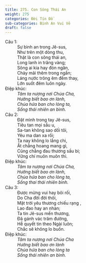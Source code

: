 ```yaml
---
title: 275. Con Sông Thái An
weight: 275
categories: Đời Tín Đồ
sub-categories: Bình An Vui Vẻ
draft: false
---
```

<dl><dt>Câu 1:</dt><dd data-verse="1">Sự bình an trong Jê-sus, <br/>Như trên một dòng thu, <br/>Thật là con sông thái an, <br/>Long lanh in trăng vàng; <br/>Sông ai kia hay đón ngăn, <br/>Chảy mãi thêm trong ngần; <br/>Láng nước trông êm đềm thay, <br/>Lớn suốt đêm luôn ngày. </dd><dt>Điệp khúc:</dt><dd data-chorus="1"><em>Tâm ta nương nơi Chúa Cha, <br/>Hưởng biết bao ơn lành, <br/>Chúa hứa ban cho lòng ta, <br/>Sống thái nhiên an bình. </em></dd><dt>Câu 2:</dt><dd data-verse="2">Đặt mình trong tay Jê-sus, <br/>Tiêu tan mọi sầu u, <br/>Sa-tan không sao dối tôi, <br/>Yêu ma dan xa rồi; <br/>Ta nay không lo lắng chi, <br/>Ắt chẳng hoang mang gì, <br/>Cũng chẳng đau thương sầu bi; <br/>Vững chí muôn muôn thì. </dd><dt>Điệp khúc:</dt><dd data-chorus="1"><em>Tâm ta nương nơi Chúa Cha, <br/>Hưởng biết bao ơn lành, <br/>Chúa hứa ban cho lòng ta, <br/>Sống thai thái nhiên bình. </em></dd><dt>Câu 3:</dt><dd data-verse="3">Được mừng vui hay bôi rối, <br/>Do Cha đời đời thôi, <br/> Mặt trời yêu thương chiếu rạng , <br/>Lao đao hay an nhàn; <br/>Ta tin Jê-sus mến thương, <br/>Đã gánh vác trăm đường, <br/>Hễ quyết tin theo Ngài luôn; <br/>Chắc sẽ không lo buồn. </dd><dt>Điệp khúc:</dt><dd data-chorus="1"><em>Tâm ta nương nơi Chúa Cha <br/>Hưởng biết bao ơn lành <br/>Chúa hứa ban cho lòng ta <br/>Sống thái nhiên an bình. </em></dd></dl>